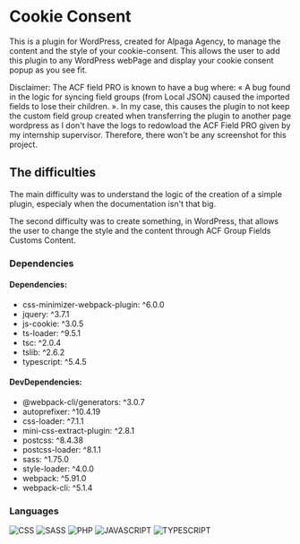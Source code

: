 # Cookie Consent

This is a plugin for WordPress, created for Alpaga Agency, to manage the content and the style of your cookie-consent. This allows the user to add this plugin to any WordPress webPage and display your cookie consent popup as you see fit.

Disclaimer: The ACF field PRO is known to have a bug where: « A bug found in the logic for syncing field groups (from Local JSON) caused the imported fields to lose their children. ». In my case, this causes the plugin to not keep the custom field group created when transferring the plugin to another page wordpress as I don't have the logs to redowload the ACF Field PRO given by my internship supervisor. Therefore, there won't be any screenshot for this project.

## The difficulties

The main difficulty was to understand the logic of the creation of a simple plugin, especialy when the documentation isn't that big.

The second difficulty was to create something, in WordPress, that allows the user to change the style and the content through ACF Group Fields Customs Content.

### Dependencies

#### Dependencies:

- css-minimizer-webpack-plugin: ^6.0.0
- jquery: ^3.7.1
- js-cookie: ^3.0.5
- ts-loader: ^9.5.1
- tsc: ^2.0.4
- tslib: ^2.6.2
- typescript: ^5.4.5

#### DevDependencies:

- @webpack-cli/generators: ^3.0.7
- autoprefixer: ^10.4.19
- css-loader: ^7.1.1
- mini-css-extract-plugin: ^2.8.1
- postcss: ^8.4.38
- postcss-loader: ^8.1.1
- sass: ^1.75.0
- style-loader: ^4.0.0
- webpack: ^5.91.0
- webpack-cli: ^5.1.4


### Languages

![CSS](https://img.shields.io/badge/CSS3-1572B6?style=for-the-badge&logo=css3&logoColor=white)
![SASS](https://img.shields.io/badge/Sass-CC6699?style=for-the-badge&logo=sass&logoColor=white)
![PHP](https://img.shields.io/badge/PHP-777BB4?style=for-the-badge&logo=php&logoColor=white)
![JAVASCRIPT](https://img.shields.io/badge/JavaScript-F7DF1E?style=for-the-badge&logo=javascript&logoColor=black)
![TYPESCRIPT](https://img.shields.io/badge/TypeScript-007ACC?style=for-the-badge&logo=typescript&logoColor=white)